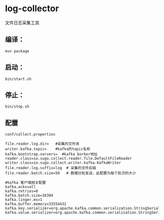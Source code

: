 # log-collector
文件日志采集工具

编译：
-----
```shell
mvn package
```

启动：
-----
```shell
bin/start.sh
```
停止：
-----

```shell
bin/stop.sh
```

配置
-----

`conf/collect.properties`

```properties
file.reader.log.dir=   #采集的文件夹
writer.kafka.topic=    #kafka的topic名称
kafka.bootstrap.servers=  #kafka borker地址
reader.class=io.sugo.collect.reader.file.DefaultFileReader
writer.class=io.sugo.collect.writer.kafka.KafkaWriter
file.reader.log.suffix=log  # 采集的文件后缀
file.reader.batch.size=50   # 数据分批发送，此配置为每个批次的大小

#kafka 客户端相关配置
kafka.acks=all
kafka.retries=0
kafka.batch.size=16384
kafka.linger.ms=1
kafka.buffer.memory=33554432
kafka.key.serializer=org.apache.kafka.common.serialization.StringSerializer
kafka.value.serializer=org.apache.kafka.common.serialization.StringSerializer
```
